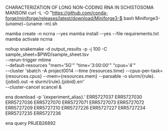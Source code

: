CHARACTERIZATION OF LONG NON-CODING RNA IN SCHISTOSOMA MANSONI
curl -L -O "https://github.com/conda-forge/miniforge/releases/latest/download/Miniforge3-$
bash Miniforge3-$(uname)-$(uname -m).sh

mamba create -n ncrna --yes
mamba install --yes --file requirements.txt
mamba activate ncrna

nohup snakemake -d output_results -p -j 100 -C sample_sheet=$PWD/sample_sheet.tsv \
   --rerun-trigger mtime \
   --default-resources "mem='5G'" "time='3:00:00'" "cpus='4'" \
    --cluster 'sbatch -A project0014 --time {resources.time} --cpus-per-task={resources.cpus} --mem={resources.mem} --parsable -o slurm/{rule}.{jobid}.out -e slurm/{rule}.{jobid}.err' \
    --cluster-cancel scancel &

 ena download -p '{experiment_alias}.' ERR5727037 ERR5727030 ERR5727036 ERR5727070 ERR5727071 ERR5727073 ERR5727072 ERR5727209 ERR5727210 ERR5727226 ERR5727227 ERR5727234 ERR5727235 ERR5727236

 ena query PRJEB26892
